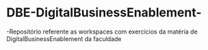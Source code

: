 # DBE-DigitalBusinessEnablement-
-Repositório referente as workspaces com exercicios da matéria de DigitalBusinessEnablement da faculdade
